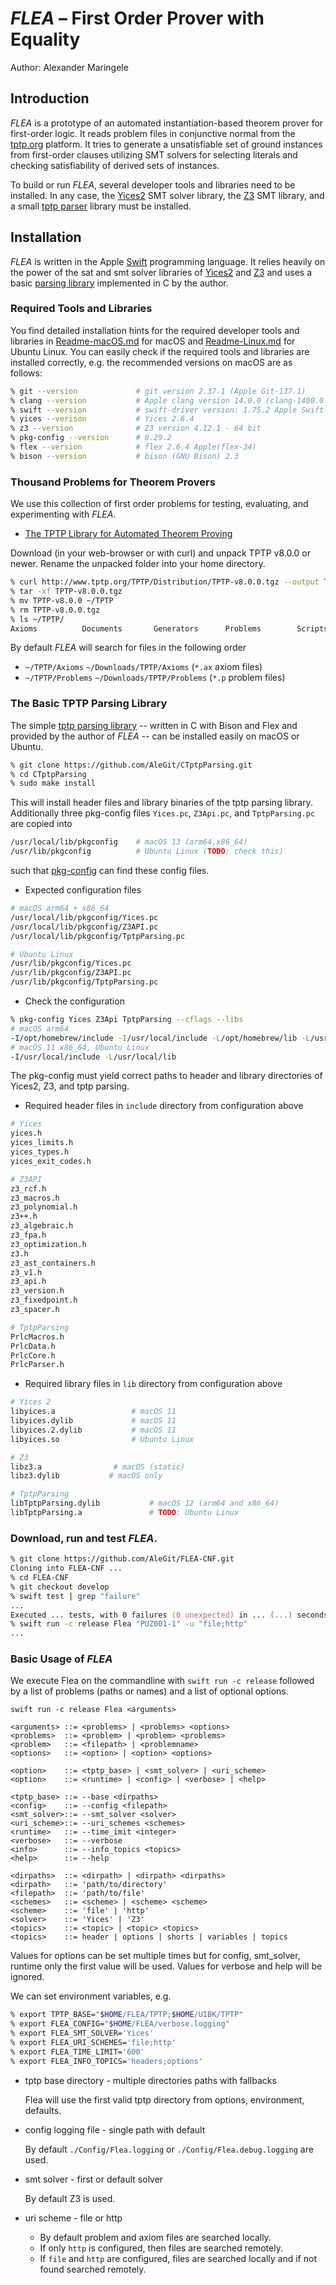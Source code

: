 # *FLEA* – First Order Prover with Equality

Author: Alexander Maringele

## Introduction

*FLEA* is a prototype of an automated instantiation-based theorem prover for first-order logic.
It reads problem files in conjunctive normal from the [tptp.org](http:/www.tptp.org) platform.
It tries to generate a unsatisfiable set of ground instances from first-order clauses utilizing
SMT solvers for selecting literals and checking satisfiability of derived sets of instances.

To build or run *FLEA*, several developer tools and libraries need to be installed.
In any case, the [Yices2](https://yices.csl.sri.com) SMT solver library,
the [Z3](https://github.com/z3prover) SMT library,
and a small [tptp parser](https://github.com/AleGit/CTptpParsing) library must be installed.

## Installation

*FLEA* is written in the Apple [Swift](https://swift.org) programming language.
It relies heavily on the power of the sat and smt solver libraries 
of [Yices2](https://yices.csl.sri.com) and [Z3](https://github.com/Z3Prover/z3)
and uses a basic [parsing library](https://github.com/AleGit/CTptpParsing) implemented in C by the author.

### Required Tools and Libraries

You find detailed installation hints for the required developer tools and libraries
in [Readme-macOS.md](Readme-macOS.md) for macOS 
and [Readme-Linux.md](Readme-Linux.md) for Ubuntu Linux.
You can easily check if the required tools and libraries are installed correctly, 
e.g. the recommended versions on macOS are as follows:

```zsh
% git --version             # git version 2.37.1 (Apple Git-137.1)
% clang --version           # Apple clang version 14.0.0 (clang-1400.0.29.202)
% swift --version           # swift-driver version: 1.75.2 Apple Swift version 5.8
% yices --verison           # Yices 2.6.4
% z3 --version              # Z3 version 4.12.1 - 64 bit
% pkg-config --version      # 0.29.2
% flex --version            # flex 2.6.4 Apple(flex-34)
% bison --version           # bison (GNU Bison) 2.3
```

### Thousand Problems for Theorem Provers

We use this collection of first order problems for testing, evaluating, and experimenting with *FLEA*.

- [The TPTP Library for Automated Theorem Proving](http://www.tptp.org)

Download (in your web-browser or with curl) and unpack TPTP v8.0.0 or newer.
Rename the unpacked folder into your home directory.

```zsh
% curl http://www.tptp.org/TPTP/Distribution/TPTP-v8.0.0.tgz --output TPTP-v8.0.0.tgz
% tar -xf TPTP-v8.0.0.tgz
% mv TPTP-v8.0.0 ~/TPTP
% rm TPTP-v8.0.0.tgz
% ls ~/TPTP/
Axioms          Documents       Generators      Problems        Scripts         TPTP2X
```

By default *FLEA* will search for files in the following order

- `~/TPTP/Axioms` `~/Downloads/TPTP/Axioms` (`*.ax` axiom files)
- `~/TPTP/Problems` `~/Downloads/TPTP/Problems` (`*.p` problem files)

### The Basic TPTP Parsing Library 

The simple [tptp parsing library](https://github.com/AleGit/CTptpParsing) 
-- written in C with Bison and Flex and provided by the author of *FLEA* -- 
can be installed easily on macOS or Ubuntu.

```zsh
% git clone https://github.com/AleGit/CTptpParsing.git
% cd CTptpParsing
% sudo make install
```

This will install header files and library binaries of the tptp parsing library.
Additionally three pkg-config files `Yices.pc`, `Z3Api.pc`, and `TptpParsing.pc`
are copied into

```zsh
/usr/local/lib/pkgconfig    # macOS 13 (arm64,x86_64)
/usr/lib/pkgconfig          # Ubuntu Linux (TODO: check this)
```

such that [pkg-config](https://www.freedesktop.org/wiki/Software/pkg-config/) 
can find these config files.

- Expected configuration files

```zsh
# macOS arm64 + x86_64
/usr/local/lib/pkgconfig/Yices.pc
/usr/local/lib/pkgconfig/Z3API.pc 
/usr/local/lib/pkgconfig/TptpParsing.pc 

# Ubuntu Linux
/usr/lib/pkgconfig/Yices.pc 
/usr/lib/pkgconfig/Z3API.pc
/usr/lib/pkgconfig/TptpParsing.pc
```

- Check the configuration

```zsh
% pkg-config Yices Z3Api TptpParsing --cflags --libs
# macOS arm64
-I/opt/homebrew/include -I/usr/local/include -L/opt/homebrew/lib -L/usr/local/lib 
# macOS 11 x86_64, Ubuntu Linux
-I/usr/local/include -L/usr/local/lib
```

The pkg-config must yield correct paths to header and library directories 
of Yices2, Z3, and tptp parsing. 

- Required header files in `include` directory from configuration above

```zsh
# Yices
yices.h             
yices_limits.h      
yices_types.h       
yices_exit_codes.h 

# Z3API
z3_rcf.h
z3_macros.h
z3_polynomial.h
z3++.h
z3_algebraic.h
z3_fpa.h
z3_optimization.h
z3.h
z3_ast_containers.h
z3_v1.h
z3_api.h
z3_version.h
z3_fixedpoint.h
z3_spacer.h

# TptpParsing
PrlcMacros.h     
PrlcData.h
PrlcCore.h
PrlcParser.h
```

- Required library files in `lib` directory from configuration above 

```zsh
# Yices 2
libyices.a                 # macOS 11 
libyices.dylib             # macOS 11
libyices.2.dylib           # macOS 11
libyices.so                # Ubunto Linux

# Z3
libz3.a                # macOS (static)
libz3.dylib           # macOS only

# TptpParsing
libTptpParsing.dylib           # macOS 12 (arm64 and x86_64)
libTptpParsing.a               # TODO: Ubuntu Linux
```

### Download, run and test *FLEA*.

```zsh
% git clone https://github.com/AleGit/FLEA-CNF.git
Cloning into FLEA-CNF ...
% cd FLEA-CNF
% git checkout develop
% swift test | grep "failure"
...
Executed ... tests, with 0 failures (0 unexpected) in ... (...) seconds.
% swift run -c release Flea "PUZ001-1" -u "file;http"
...
```

### Basic Usage of *FLEA*

We execute Flea on the commandline with `swift run -c release`
followed by a list of problems (paths or names) and a list of optional options.

```bnf
swift run -c release Flea <arguments>

<arguments> ::= <problems> | <problems> <options>
<problems>  ::= <problem> | <problem> <problems>
<problem>   ::= <filepath> | <problemname>
<options>   ::= <option> | <option> <options>

<option>    ::= <tptp_base> | <smt_solver> | <uri_scheme>
<option>    ::= <runtime> | <config> | <verbose> | <help>

<tptp_base> ::= --base <dirpaths>
<config>    ::= --config <filepath>
<smt_solver>::= --smt_solver <solver>
<uri_scheme>::= --uri_schemes <schemes>
<runtime>   ::= --time_imit <integer>
<verbose>   ::= --verbose
<info>      ::= --info_topics <topics>
<help>      ::= --help

<dirpaths>  ::= <dirpath> | <dirpath> <dirpaths>
<dirpath>   ::= 'path/to/directory'
<filepath>  ::= 'path/to/file'
<schemes>   ::= <scheme> | <scheme> <scheme>
<scheme>    ::= 'file' | 'http'
<solver>    ::= 'Yices' | 'Z3'
<topics>    ::= <topic> | <topic> <topics>
<topics>    ::= header | options | shorts | variables | topics 
```

Values for options can be set multiple times but for
config, smt_solver, runtime only the first value will be used.
Values for verbose and help will be ignored.

We can set environment variables, e.g.

```bash
% export TPTP_BASE="$HOME/FLEA/TPTP;$HOME/UIBK/TPTP"
% export FLEA_CONFIG="$HOME/FLEA/verbose.logging"
% export FLEA_SMT_SOLVER='Yices'
% export FLEA_URI_SCHEMES='file;http'
% export FLEA_TIME_LIMIT='600'
% export FLEA_INFO_TOPICS='headers;options'
```

- tptp base directory - multiple directories paths with fallbacks

  Flea will use the first valid tptp directory from options, environment, defaults.

- config logging file - single path with default

  By default `./Config/Flea.logging`
  or `./Config/Flea.debug.logging` are used.

- smt solver - first or default solver

  By default Z3 is used.

- uri scheme - file or http

  - By default problem and axiom files are searched locally.
  - If only `http` is configured, 
    then files are searched remotely.
  - If `file` and `http` are configured, files
    are searched locally and if not found searched remotely.

